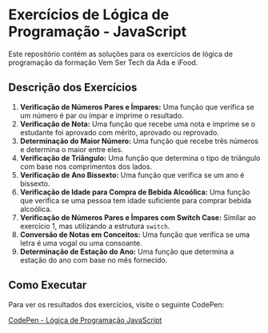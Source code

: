 # Exercícios de Lógica de Programação - JavaScript

Este repositório contém as soluções para os exercícios de lógica de programação da formação Vem Ser Tech da Ada e iFood.

## Descrição dos Exercícios

1. **Verificação de Números Pares e Ímpares:** Uma função que verifica se um número é par ou ímpar e imprime o resultado.
2. **Verificação de Nota:** Uma função que recebe uma nota e imprime se o estudante foi aprovado com mérito, aprovado ou reprovado.
3. **Determinação do Maior Número:** Uma função que recebe três números e determina o maior entre eles.
4. **Verificação de Triângulo:** Uma função que determina o tipo de triângulo com base nos comprimentos dos lados.
5. **Verificação de Ano Bissexto:** Uma função que verifica se um ano é bissexto.
6. **Verificação de Idade para Compra de Bebida Alcoólica:** Uma função que verifica se uma pessoa tem idade suficiente para comprar bebida alcoólica.
7. **Verificação de Números Pares e Ímpares com Switch Case:** Similar ao exercício 1, mas utilizando a estrutura `switch`.
8. **Conversão de Notas em Conceitos:** Uma função que verifica se uma letra é uma vogal ou uma consoante.
9. **Determinação de Estação do Ano:** Uma função que determina a estação do ano com base no mês fornecido.

## Como Executar

Para ver os resultados dos exercícios, visite o seguinte CodePen:

[CodePen - Lógica de Programação JavaScript](https://codepen.io/lucwed/pen/OJdmRKO)
